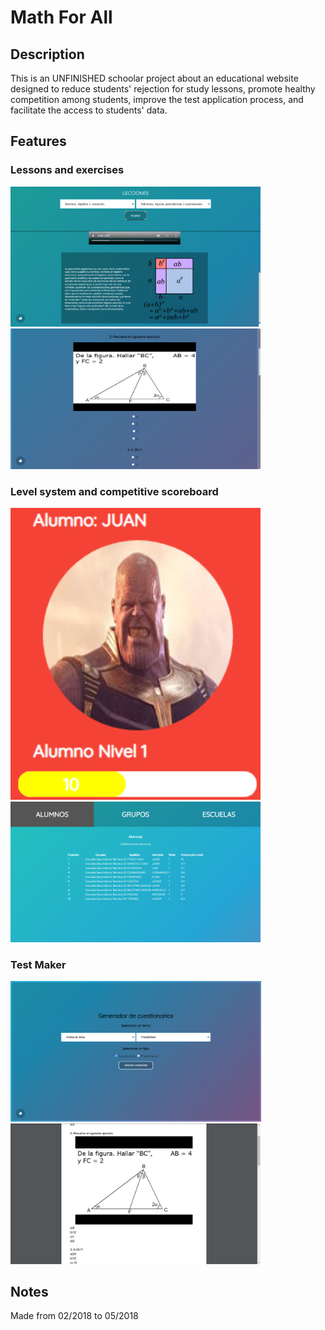 # Math For All

## Description
This is an UNFINISHED schoolar project about an educational website designed to reduce students' rejection for study lessons, promote healthy competition
among students, improve the test application process, and facilitate the access to students' data.

## Features

### Lessons and exercises

<img src="imgs/lessons.png" width="400" height="auto"/> <img src="imgs/exercises.png" width="400" height="auto"/>

### Level system and competitive scoreboard

<img src="imgs/levels.png" width="400" height="auto"/> <img src="imgs/scoreboard.png" width="400" height="auto"/>

### Test Maker

<img src="imgs/test_maker1.png" width="auto" height="225"/> <img src="imgs/test_maker2.png" width="400" height="auto"/>

## Notes
Made from 02/2018 to 05/2018
